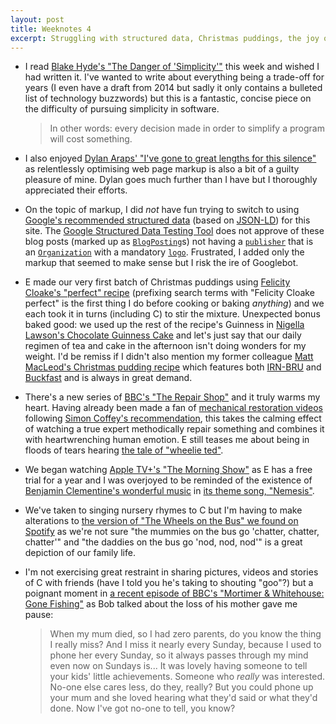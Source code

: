 ```yaml
---
layout: post
title: Weeknotes 4
excerpt: Struggling with structured data, Christmas puddings, the joy of repairing things and everything being a trade-off.
---
```

*   I read [Blake Hyde's "The Danger of 'Simplicity'"](https://asthasr.github.io/posts/danger-of-simplicity/) this week and wished I had written it. I've wanted to write about everything being a trade-off for years (I even have a draft from 2014 but sadly it only contains a bulleted list of technology buzzwords) but this is a fantastic, concise piece on the difficulty of pursuing simplicity in software.

    > In other words: every decision made in order to simplify a program will cost something.

*   I also enjoyed [Dylan Araps' "I've gone to great lengths for this silence"](https://getkiss.org/blog/20191004a) as relentlessly optimising web page markup is also a bit of a guilty pleasure of mine. Dylan goes much further than I have but I thoroughly appreciated their efforts.

*   On the topic of markup, I did _not_ have fun trying to switch to using [Google's recommended structured data](https://developers.google.com/search/docs/guides/sd-policies) (based on [JSON-LD](https://json-ld.org)) for this site. The [Google Structured Data Testing Tool](https://search.google.com/structured-data/testing-tool) does not approve of these blog posts (marked up as [`BlogPosting`](https://schema.org/BlogPosting)s) not having a [`publisher`](https://schema.org/publisher) that is an [`Organization`](https://schema.org/Organization) with a mandatory [`logo`](https://schema.org/logo). Frustrated, I added only the markup that seemed to make sense but I risk the ire of Googlebot.

*   E made our very first batch of Christmas puddings using [Felicity Cloake's "perfect" recipe](https://www.theguardian.com/lifeandstyle/wordofmouth/2016/nov/17/how-to-cook-the-perfect-christmas-pudding) (prefixing search terms with "Felicity Cloake perfect" is the first thing I do before cooking or baking _anything_) and we each took it in turns (including C) to stir the mixture. Unexpected bonus baked good: we used up the rest of the recipe's Guinness in [Nigella Lawson's Chocolate Guinness Cake](https://www.nigella.com/recipes/chocolate-guinness-cake) and let's just say that our daily regimen of tea and cake in the afternoon isn't doing wonders for my weight. I'd be remiss if I didn't also mention my former colleague [Matt MacLeod's Christmas pudding recipe](https://github.com/mattmacleod/Recipes/blob/master/Desserts%20and%20puddings/Christmas%20pudding.md) which features both [IRN-BRU](https://www.agbarr.co.uk/our-brands/irn-bru/) and [Buckfast](https://www.buckfast.com/) and is always in great demand.

*   There's a new series of [BBC's "The Repair Shop"](https://www.bbc.co.uk/programmes/b08l581p) and it truly warms my heart. Having already been made a fan of [mechanical restoration videos](https://www.youtube.com/channel/UCMrMVIBtqFW6O0-MWq26gqw) following [Simon Coffey's recommendation](https://twitter.com/urbanautomaton/status/1087089421424513025), this takes the calming effect of watching a true expert methodically repair something and combines it with heartwrenching human emotion. E still teases me about being in floods of tears hearing [the tale of "wheelie ted"](https://www.bbc.co.uk/programmes/m0004ppp).

*   We began watching [Apple TV+'s "The Morning Show"](https://tv.apple.com/us/show/the-morning-show/umc.cmc.25tn3v8ku4b39tr6ccgb8nl6m) as E has a free trial for a year and I was overjoyed to be reminded of the existence of [Benjamin Clementine's wonderful music](https://www.benjaminclementine.com) in [its theme song, "Nemesis"](https://open.spotify.com/track/7aNwPr0nR3zocELBBe0Xzv?si=oNhmBpTpRLqbYEuB7aCb3Q).

*   We've taken to singing nursery rhymes to C but I'm having to make alterations to [the version of "The Wheels on the Bus" we found on Spotify](https://open.spotify.com/track/0EXodPnj0bgFFUg0o80s5S?si=PitqtcxiSWqkzyOn8du0TA) as we're not sure "the mummies on the bus go 'chatter, chatter, chatter'" and "the daddies on the bus go 'nod, nod, nod'" is a great depiction of our family life.

*   I'm not exercising great restraint in sharing pictures, videos and stories of C with friends (have I told you he's taking to shouting "goo"?) but a poignant moment in [a recent episode of BBC's "Mortimer & Whitehouse: Gone Fishing"](https://www.bbc.co.uk/iplayer/episode/m00077cb/mortimer-whitehouse-gone-fishing-series-2-episode-1) as Bob talked about the loss of his mother gave me pause:

    > When my mum died, so I had zero parents, do you know the thing I really miss? And I miss it nearly every Sunday, because I used to phone her every Sunday, so it always passes through my mind even now on Sundays is... It was lovely having someone to tell your kids' little achievements. Someone who _really_ was interested. No-one else cares less, do they, really? But you could phone up your mum and she loved hearing what they'd said or what they'd done. Now I've got no-one to tell, you know?
